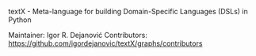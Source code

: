 textX - Meta-language for building Domain-Specific Languages (DSLs) in Python

Maintainer: Igor R. Dejanović <igor DOT dejanovic AT gmail DOT com>
Contributors: https://github.com/igordejanovic/textX/graphs/contributors

